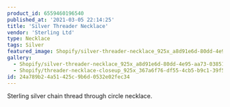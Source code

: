 ```yaml
---
product_id: 6559460196540
published_at: '2021-03-05 22:14:25'
title: 'Silver Threader Necklace'
vendor: 'Sterling Ltd'
type: Necklace
tags: Silver
featured_image: Shopify/silver-threader-necklace_925x_a8d91e6d-80dd-4e95-aa73-03851a7b9b51.jpg
gallery:
  - Shopify/silver-threader-necklace_925x_a8d91e6d-80dd-4e95-aa73-03851a7b9b51.jpg
  - Shopify/threader-necklace-closeup_925x_367a6f76-df55-4cb5-b9c1-39f5d711c58f.jpg
id: 24a789b2-4a51-425c-9b6d-0532e02fec34
---
```

<p>Sterling silver chain thread through circle necklace.</p>